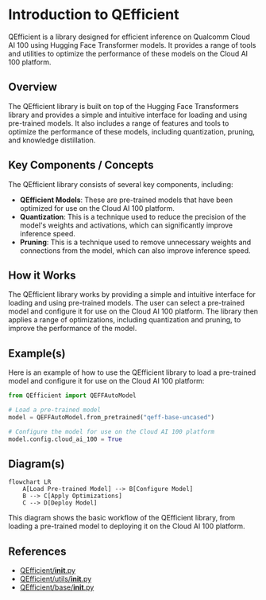 # Introduction to QEfficient
QEfficient is a library designed for efficient inference on Qualcomm Cloud AI 100 using Hugging Face Transformer models. It provides a range of tools and utilities to optimize the performance of these models on the Cloud AI 100 platform.

## Overview
The QEfficient library is built on top of the Hugging Face Transformers library and provides a simple and intuitive interface for loading and using pre-trained models. It also includes a range of features and tools to optimize the performance of these models, including quantization, pruning, and knowledge distillation.

## Key Components / Concepts
The QEfficient library consists of several key components, including:
* **QEfficient Models**: These are pre-trained models that have been optimized for use on the Cloud AI 100 platform.
* **Quantization**: This is a technique used to reduce the precision of the model's weights and activations, which can significantly improve inference speed.
* **Pruning**: This is a technique used to remove unnecessary weights and connections from the model, which can also improve inference speed.

## How it Works
The QEfficient library works by providing a simple and intuitive interface for loading and using pre-trained models. The user can select a pre-trained model and configure it for use on the Cloud AI 100 platform. The library then applies a range of optimizations, including quantization and pruning, to improve the performance of the model.

## Example(s)
Here is an example of how to use the QEfficient library to load a pre-trained model and configure it for use on the Cloud AI 100 platform:
```python
from QEfficient import QEFFAutoModel

# Load a pre-trained model
model = QEFFAutoModel.from_pretrained("qeff-base-uncased")

# Configure the model for use on the Cloud AI 100 platform
model.config.cloud_ai_100 = True
```

## Diagram(s)
```mermaid
flowchart LR
    A[Load Pre-trained Model] --> B[Configure Model]
    B --> C[Apply Optimizations]
    C --> D[Deploy Model]
```
This diagram shows the basic workflow of the QEfficient library, from loading a pre-trained model to deploying it on the Cloud AI 100 platform.

## References
* [QEfficient/__init__.py](QEfficient/__init__.py)
* [QEfficient/utils/__init__.py](QEfficient/utils/__init__.py)
* [QEfficient/base/__init__.py](QEfficient/base/__init__.py)